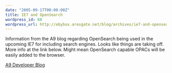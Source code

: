 ```yaml
---
date: "2005-09-17T00:00:00Z"
title: IE7 and OpenSearch
wordpress_id: 60
wordpress_url: http://ebybox.aresgate.net/blog/archives/ie7-and-opensearch/
---
```

Information from the A9 blog regarding OpenSearch being used in the upcoming IE7 for including search engines. Looks like things are taking off. More info at the link below. Might mean OpenSearch capable OPACs will be easily added to the browser.

<a href="http://blog.a9.com/blog/">A9 Developer Blog</a>
